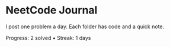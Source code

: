 # NeetCode Journal

I post one problem a day. Each folder has code and a quick note.

<!-- PROGRESS_START -->
Progress: 2 solved • Streak: 1 days
<!-- PROGRESS_END -->
